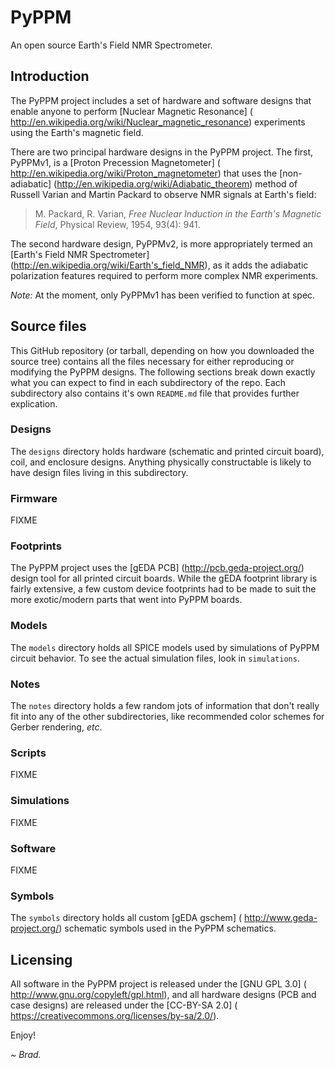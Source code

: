 # PyPPM

An open source Earth's Field NMR Spectrometer.

## Introduction

The PyPPM project includes a set of hardware and software designs that enable
anyone to perform [Nuclear Magnetic Resonance] (
http://en.wikipedia.org/wiki/Nuclear_magnetic_resonance) experiments using
the Earth's magnetic field.

There are two principal hardware designs in the PyPPM project. The first,
PyPPMv1, is a [Proton Precession Magnetometer] (
http://en.wikipedia.org/wiki/Proton_magnetometer) that uses the
[non-adiabatic] (http://en.wikipedia.org/wiki/Adiabatic_theorem) method of
Russell Varian and Martin Packard to observe NMR signals at Earth's field:

> M. Packard, R. Varian, _Free Nuclear Induction in the Earth's Magnetic
> Field_, Physical Review, 1954, 93(4): 941.

The second hardware design, PyPPMv2, is more appropriately termed an [Earth's
Field NMR Spectrometer] (http://en.wikipedia.org/wiki/Earth's_field_NMR), as
it adds the adiabatic polarization features required to perform more complex
NMR experiments.

*Note:* At the moment, only PyPPMv1 has been verified to function at spec.

## Source files

This GitHub repository (or tarball, depending on how you downloaded the source
tree) contains all the files necessary for either reproducing or modifying the
PyPPM designs. The following sections break down exactly what you can expect
to find in each subdirectory of the repo. Each subdirectory also contains it's
own `README.md` file that provides further explication.

### Designs

The `designs` directory holds hardware (schematic and printed circuit board),
coil, and enclosure designs. Anything physically constructable is likely to
have design files living in this subdirectory.

### Firmware
FIXME

### Footprints

The PyPPM project uses the [gEDA PCB] (http://pcb.geda-project.org/) design
tool for all printed circuit boards. While the gEDA footprint library is
fairly extensive, a few custom device footprints had to be made to suit
the more exotic/modern parts that went into PyPPM boards.

### Models

The `models` directory holds all SPICE models used by simulations of PyPPM
circuit behavior. To see the actual simulation files, look in `simulations`.

### Notes

The `notes` directory holds a few random jots of information that don't really
fit into any of the other subdirectories, like recommended color schemes for
Gerber rendering, _etc_.

### Scripts
FIXME

### Simulations
FIXME

### Software
FIXME

### Symbols

The `symbols` directory holds all custom [gEDA gschem] (
http://www.geda-project.org/) schematic symbols used in the PyPPM schematics.

## Licensing

All software in the PyPPM project is released under the [GNU GPL 3.0] (
http://www.gnu.org/copyleft/gpl.html), and all hardware designs (PCB and case
designs) are released under the [CC-BY-SA 2.0] (
https://creativecommons.org/licenses/by-sa/2.0/).

Enjoy!

*~ Brad.*

